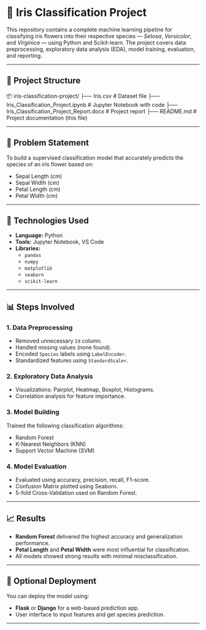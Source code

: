 # 🌸 Iris Classification Project

This repository contains a complete machine learning pipeline for classifying iris flowers into their respective species — *Setosa*, *Versicolor*, and *Virginica* — using Python and Scikit-learn. The project covers data preprocessing, exploratory data analysis (EDA), model training, evaluation, and reporting.

---

## 📁 Project Structure

📦 iris-classification-project/
├── Iris.csv # Dataset file
├── Iris_Classification_Project.ipynb # Jupyter Notebook with code
├── Iris_Classification_Project_Report.docx # Project report
├── README.md # Project documentation (this file)


---

## 📌 Problem Statement

To build a supervised classification model that accurately predicts the species of an iris flower based on:
- Sepal Length (cm)
- Sepal Width (cm)
- Petal Length (cm)
- Petal Width (cm)

---

## 🧰 Technologies Used

- **Language:** Python  
- **Tools:** Jupyter Notebook, VS Code  
- **Libraries:**  
  - `pandas`  
  - `numpy`  
  - `matplotlib`  
  - `seaborn`  
  - `scikit-learn`

---

## 📊 Steps Involved

### 1. Data Preprocessing
- Removed unnecessary `Id` column.
- Handled missing values (none found).
- Encoded `Species` labels using `LabelEncoder`.
- Standardized features using `StandardScaler`.

### 2. Exploratory Data Analysis
- Visualizations: Pairplot, Heatmap, Boxplot, Histograms.
- Correlation analysis for feature importance.

### 3. Model Building
Trained the following classification algorithms:
- Random Forest
- K-Nearest Neighbors (KNN)
- Support Vector Machine (SVM)

### 4. Model Evaluation
- Evaluated using accuracy, precision, recall, F1-score.
- Confusion Matrix plotted using Seaborn.
- 5-fold Cross-Validation used on Random Forest.

---

## 📈 Results

- **Random Forest** delivered the highest accuracy and generalization performance.
- **Petal Length** and **Petal Width** were most influential for classification.
- All models showed strong results with minimal misclassification.

---

## 🚀 Optional Deployment

You can deploy the model using:
- **Flask** or **Django** for a web-based prediction app.
- User interface to input features and get species prediction.

---
